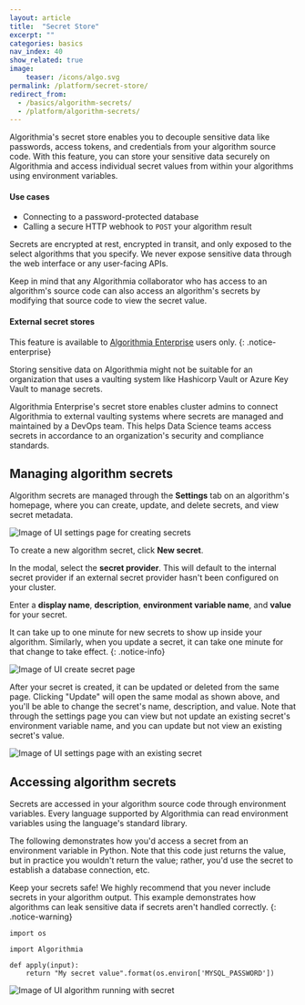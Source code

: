 ```yaml
---
layout: article
title:  "Secret Store"
excerpt: ""
categories: basics
nav_index: 40
show_related: true
image:
    teaser: /icons/algo.svg
permalink: /platform/secret-store/
redirect_from:
  - /basics/algorithm-secrets/
  - /platform/algorithm-secrets/
---
```


Algorithmia's secret store enables you to decouple sensitive data like passwords, access tokens, and credentials from your algorithm source code. With this feature, you can store your sensitive data securely on Algorithmia and access individual secret values from within your algorithms using environment variables.

#### Use cases
  - Connecting to a password-protected database
  - Calling a secure HTTP webhook to `POST` your algorithm result

Secrets are encrypted at rest, encrypted in transit, and only exposed to the select algorithms that you specify. We never expose sensitive data through the web interface or any user-facing APIs.

Keep in mind that any Algorithmia collaborator who has access to an algorithm's source code can also access an algorithm's secrets by modifying that source code to view the secret value.

#### External secret stores 

This feature is available to [Algorithmia Enterprise](/enterprise) users only.
{: .notice-enterprise}

Storing sensitive data on Algorithmia might not be suitable for an organization that uses a vaulting system like Hashicorp Vault or Azure Key Vault to manage secrets.

Algorithmia Enterprise's secret store enables cluster admins to connect Algorithmia to external vaulting systems where secrets are managed and maintained by a DevOps team. This helps Data Science teams access secrets in accordance to an organization's security and compliance standards.

## Managing algorithm secrets

Algorithm secrets are managed through the **Settings** tab on an algorithm's homepage, where you can create, update, and delete secrets, and view secret metadata.

![Image of UI settings page for creating secrets](/developers/images/post_images/algorithm_secrets/settings_page.png)

To create a new algorithm secret, click **New secret**.

In the modal, select the **secret provider**. This will default to the internal secret provider if an external secret provider hasn't been configured on your cluster.

Enter a **display name**, **description**, **environment variable name**, and **value** for your secret.

It can take up to one minute for new secrets to show up inside your algorithm. Similarly, when you update a secret, it can take one minute for that change to take effect.
{: .notice-info}

![Image of UI create secret page](/developers/images/post_images/algorithm_secrets/create_secret_page.png)

After your secret is created, it can be updated or deleted from the same page. Clicking "Update" will open the same modal as shown above, and you'll be able to  change the secret's name, description, and value. Note that through the settings page you can view but not update an existing secret's environment variable name, and you can update but not view an existing secret's value.

![Image of UI settings page with an existing secret](/developers/images/post_images/algorithm_secrets/settings_page_with_secret.png)

## Accessing algorithm secrets

Secrets are accessed in your algorithm source code through environment variables. Every language supported by Algorithmia can read environment variables using the language's standard library.

The following demonstrates how you'd access a secret from an environment variable in Python. Note that this code just returns the value, but in practice you wouldn't return the value; rather, you'd use the secret to establish a database connection, etc.

Keep your secrets safe! We highly recommend that you never include secrets in your algorithm output. This example demonstrates how algorithms can leak sensitive data if secrets aren't handled correctly.
{: .notice-warning}

```
import os

import Algorithmia

def apply(input):
    return "My secret value".format(os.environ['MYSQL_PASSWORD'])

```

![Image of UI algorithm running with secret](/developers/images/post_images/algorithm_secrets/running_algorithm_with_secret.png)
